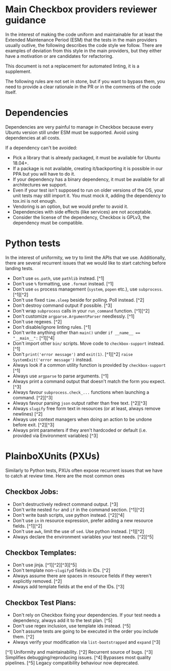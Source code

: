 # Main Checkbox providers reviewer guidance

In the interest of making the code uniform and maintainable for at least the
Extended Maintenance Period (ESM) that the tests in the main providers usually
outlive, the following describes the code style we follow. There are examples
of deviation from this style in the main providers, but they either have a
motivation or are candidates for refactoring.

This document is not a replacement for automated linting, it is a supplement.

The following rules are not set in stone, but if you want to bypass them,
you need to provide a clear rationale in the PR or in the comments of the
code itself.

# Dependencies

Dependencies are very painful to manage in Checkbox because every Ubuntu
version still under ESM must be supported. Avoid using dependencies at
all costs.

If a dependency can't be avoided:
- Pick a library that is already packaged, it must be available for
Ubuntu 18.04+.
- If a package is not available, creating it/backporting it is possible in our
PPA but you will have to do it.
- If your dependency has a binary dependency, it must be available for all
architectures we support.
- Even if your test isn't supposed to run on older versions of the OS, your
unit tests may still import it. You must mock it, adding the dependency to
tox.ini is not enough.
- Vendoring is an option, but we would prefer to avoid it.
- Dependencies with side effects (like services) are not acceptable.
- Consider the license of the dependency, Checkbox is GPLv3, the dependency
must be compatible.

# Python tests

In the interest of uniformity, we try to limit the APIs that we use.
Additionally, there are several recurrent issues that we would like to start
catching before landing tests.

- Don't use `os.path`, use `pathlib` instead. [^1]
- Don't use `%` formatting, use `.format` instead. [^1]
- Don't use `os` process management (`system`, `popen` etc.), use `subprocess`. [^1][^2]
- Don't use fixed `time.sleep` beside for polling. Poll instead. [^2]
- Don't destroy command output if possible. [^3]
- Don't wrap `subprocess` calls in your `run_command` function. [^1][^2]
- Don't customize `argparse.ArgumentParser` needlessly. [^1]
- Don't use regexes. [^2]
- Don't disable/ignore linting rules. [^1]
- Don't write anything other than `main()` under `if __name__ == "__main__":` [^1][^4]
- Don't import other `bin/` scripts. Move code to `checkbox-support` instead. [^1]
- Don't `print('error message')` and `exit(1)`. [^1][^2]
`raise SystemExit('error message')` instead.
- Always look if a common utility function is provided by `checkbox-support` [^1]
- Always use `argparse` to parse arguments. [^1]
- Always print a command output that doesn't match the form you expect. [^3]
- Always favour `subprocess.check_...` functions when launching a command. [^2][^3]
- Always favour parsing `json` output rather than free text. [^2][^3]
- Always `slugify` free form text in resources (or at least, always remove
newlines) [^2]
- Always use context managers when doing an action to be undone before exit. [^2][^3]
- Always print parameters if they aren't hardcoded or default (i.e. provided
via Environment variables) [^3]

# PlainboXUnits (PXUs)

Similarly to Python tests, PXUs often expose recurrent issues that we have to
catch at review time. Here are the most common ones

## Checkbox Jobs:

- Don't destructively redirect command output. [^3]
- Don't write nested `for` and `if` in the command section. [^1][^2]
- Don't write bash scripts, use python instead. [^2][^4]
- Don't use `in` in resource expression, prefer adding a new resource fields. [^1][^2]
- Don't use `awk`, limit the use of `sed`. Use python instead. [^1][^2]
- Always declare the environment variables your test needs. [^2][^5]

## Checkbox Templates:
- Don't use jinja. [^1][^2][^3][^5]
- Don't template non-`slugify`d fields in IDs. [^2]
- Always assume there are spaces in resource fields if they weren't explicitly
removed. [^2]
- Always add template fields at the end of the IDs. [^3]

## Checkbox Test Plans:
- Don't rely on Checkbox fixing your dependencies. If your test needs a
dependency, always add it to the test plan. [^5]
- Don't use regex inclusion, use template ids instead. [^5]
- Don't assume tests are going to be executed in the order you include them. [^2]
- Always verify your modification via `list-bootstrapped` and `expand` [^3]



[^1] Uniformity and maintainability.
[^2] Recurrent source of bugs.
[^3] Simplifies debugging/reproducing issues.
[^4] Bypasses most quality pipelines.
[^5] Legacy compatibility behaviour now deprecated.
